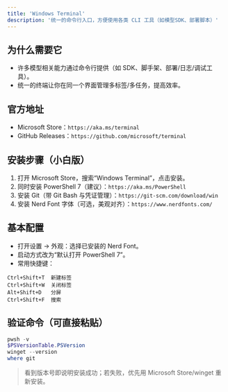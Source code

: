 ```yaml
---
title: 'Windows Terminal'
description: '统一的命令行入口，方便使用各类 CLI 工具（如模型SDK、部署脚本）'
---
```


## 为什么需要它

- 许多模型相关能力通过命令行提供（如 SDK、脚手架、部署/日志/调试工具）。
- 统一的终端让你在同一个界面管理多标签/多任务，提高效率。

## 官方地址

- Microsoft Store：`https://aka.ms/terminal`
- GitHub Releases：`https://github.com/microsoft/terminal`

## 安装步骤（小白版）

1. 打开 Microsoft Store，搜索“Windows Terminal”，点击安装。
2. 同时安装 PowerShell 7（建议）：`https://aka.ms/PowerShell`
3. 安装 Git（带 Git Bash 与凭证管理）：`https://git-scm.com/download/win`
4. 安装 Nerd Font 字体（可选，美观对齐）：`https://www.nerdfonts.com/`

## 基本配置

- 打开设置 → 外观：选择已安装的 Nerd Font。
- 启动方式改为“默认打开 PowerShell 7”。
- 常用快捷键：

```text
Ctrl+Shift+T  新建标签
Ctrl+Shift+W  关闭标签
Alt+Shift+D   分屏
Ctrl+Shift+F  搜索
```

## 验证命令（可直接粘贴）

```powershell
pwsh -v
$PSVersionTable.PSVersion
winget --version
where git
```

> 看到版本号即说明安装成功；若失败，优先用 Microsoft Store/winget 重新安装。
